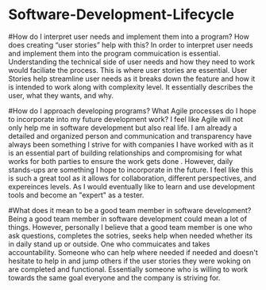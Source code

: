 # Software-Development-Lifecycle

#How do I interpret user needs and implement them into a program? How does creating “user stories” help with this?
In order to interpret user needs and implement them into the program commuication is essential. Understanding the technical side of user needs and how they need to work would faciliate the process. This is where user stories are essential. User Stories help streamline user needs as it breaks down the feature and how it is intended to work along with complexity level. It essentially describes the user, what they wants, and why. 

#How do I approach developing programs? What Agile processes do I hope to incorporate into my future development work?
I feel like Agile will not only help me in software development but also real life. I am already a detailed and organized person and communication and transparency have always been something I strive for with companies I have worked with as it is an essential part of building relationships and compromising for what works for both parties to ensure the work gets done . However, daily stands-ups are something I hope to incorporate in the future. I feel like this is such a great tool as it allows for collaboration, different perspectives, and expereinces levels. As I would eventually like to learn and use development tools and become an "expert" as a tester. 

#What does it mean to be a good team member in software development?
Being a good team member in software development could mean a lot of things. However, personally I believe that a good team member is one who ask questions, completes the sotries, seeks help when needed  whether its in daily stand up or outside. One who commuicates and takes accountability. Someone who can help where needed if needed and doesn't hesitate to help in and jump others if the user stories they were woking on are completed and functional. Essentially someone who is willing to work towards the same goal everyone and the company is striving for. 
